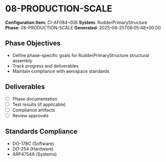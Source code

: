 # 08-PRODUCTION-SCALE

**Configuration Item**: CI-AF084-006
**System**: RudderPrimaryStructure
**Phase**: 08-PRODUCTION-SCALE
**Generated**: 2025-08-25T08:05:48+00:00

## Phase Objectives
- Define phase-specific goals for RudderPrimaryStructure structural assembly
- Track progress and deliverables
- Maintain compliance with aerospace standards

## Deliverables
- [ ] Phase documentation
- [ ] Test results (if applicable)
- [ ] Compliance artifacts
- [ ] Review approvals

## Standards Compliance
- DO-178C (Software)
- DO-254 (Hardware)
- ARP4754A (Systems)

